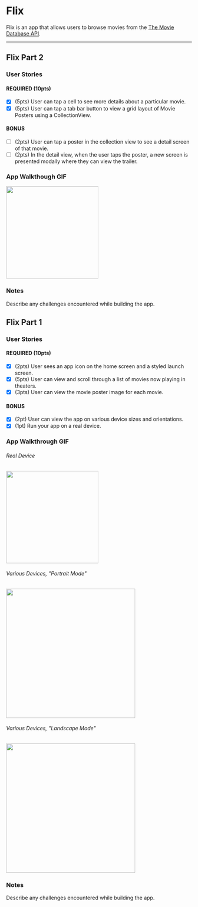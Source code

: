 # Flix

Flix is an app that allows users to browse movies from the [The Movie Database API](http://docs.themoviedb.apiary.io/#).

---

## Flix Part 2

### User Stories

#### REQUIRED (10pts)
- [x] (5pts) User can tap a cell to see more details about a particular movie.
- [x] (5pts) User can tap a tab bar button to view a grid layout of Movie Posters using a CollectionView.

#### BONUS
- [ ] (2pts) User can tap a poster in the collection view to see a detail screen of that movie.
- [ ] (2pts) In the detail view, when the user taps the poster, a new screen is presented modally where they can view the trailer.

### App Walkthough GIF

<img src="http://g.recordit.co/EZhbyoCiHA.gif" width=250><br>

### Notes
Describe any challenges encountered while building the app.


## Flix Part 1

### User Stories

#### REQUIRED (10pts)
- [x] (2pts) User sees an app icon on the home screen and a styled launch screen.
- [x] (5pts) User can view and scroll through a list of movies now playing in theaters.
- [x] (3pts) User can view the movie poster image for each movie.

#### BONUS
- [x] (2pt) User can view the app on various device sizes and orientations.
- [x] (1pt) Run your app on a real device.

### App Walkthrough GIF
###### Real Device
<img src="http://g.recordit.co/NbeC3tKBJV.gif" width=250><br>

###### Various Devices, "Portrait Mode"
<img src="http://g.recordit.co/dmIP2q2QY8.gif" width=350><br>

###### Various Devices, "Landscape Mode"
<img src="http://g.recordit.co/6wJ9RmjvEC.gif" width=350><br>

### Notes
Describe any challenges encountered while building the app.
